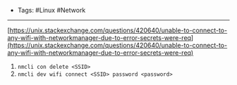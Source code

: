 - Tags: #Linux #Network 

---
[https://unix.stackexchange.com/questions/420640/unable-to-connect-to-any-wifi-with-networkmanager-due-to-error-secrets-were-req](https://unix.stackexchange.com/questions/420640/unable-to-connect-to-any-wifi-with-networkmanager-due-to-error-secrets-were-req)
   
1. `nmcli con delete <SSID>` 
2. `nmcli dev wifi connect <SSID> password <password>`
